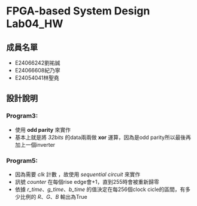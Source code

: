 # FPGA-based System Design Lab04_HW

## 成員名單
* E24066242劉祐誠
* E24066608紀乃寧
* E24054041林聖堯

## 設計說明

### Program3:
* 使用 __odd parity__ 來實作
* 基本上就是將 _32bits_ 的data兩兩做 __xor__ 運算，因為是odd parity所以最後再加上一個inverter

### Program5:
* 因為需要 _clk_ 計數 ，故使用 _sequential circuit_ 來實作
* 訊號 _counter_ 在每個rise edge會+1，直到255時會被重新歸零
* 依據 _r_time_、_g_time_、_b_time_ 的值決定在每256個clock cicle的區間，有多少比例的 _R_、_G_、_B_ 輸出為True
